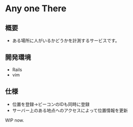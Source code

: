 # Any one There
## 概要
* ある場所に人がいるかどうかを計測するサービスです。

## 開発環境
* Rails
* vim

## 仕様
* 位置を登録→ビーコンのIDも同時に登録
* サーバー上のある地点へのアクセスによって位置情報を更新

WIP now.
